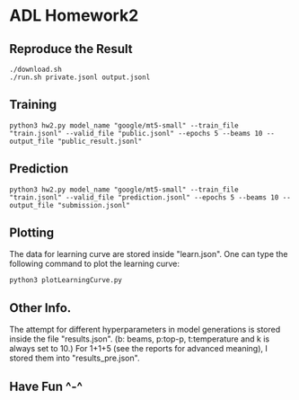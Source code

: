 # ADL Homework2

## Reproduce the Result
```
./download.sh
./run.sh private.jsonl output.jsonl
```

## Training
```
python3 hw2.py model_name "google/mt5-small" --train_file "train.jsonl" --valid_file "public.jsonl" --epochs 5 --beams 10 --output_file "public_result.jsonl"
```

## Prediction
```
python3 hw2.py model_name "google/mt5-small" --train_file "train.jsonl" --valid_file "prediction.jsonl" --epochs 5 --beams 10 --output_file "submission.jsonl"
```

## Plotting
The data for learning curve are stored inside "learn.json". One can type the following command to plot the learning curve:
```
python3 plotLearningCurve.py
```

## Other Info.
The attempt for different hyperparameters in model generations is stored inside the file "results.json". (b: beams, p:top-p, t:temperature and k is always set to 10.) For 1+1+5 (see the reports for advanced meaning), I stored them into "results_pre.json".

## Have Fun ^-^
